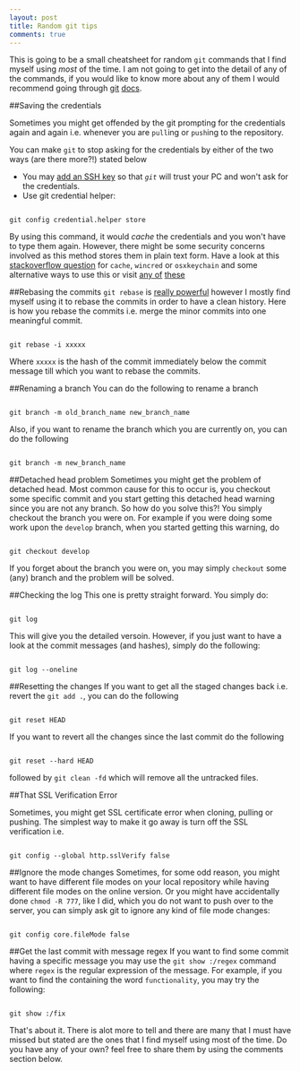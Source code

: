 ```yaml
---
layout: post
title: Random git tips
comments: true
---
```


This is going to be a small cheatsheet for random `git` commands that I find myself using *most* of the time. I am not going to get into the detail of any of the commands, if you would like to know more about any of them I would recommend going through [git](http://git-scm.com/docs/) [docs](https://www.kernel.org/pub/software/scm/git/docs/).

##Saving the credentials

Sometimes you might get offended by the git prompting for the credentials again and again i.e. whenever you are `pull`ing or `push`ing to the repository.

You can make `git` to stop asking for the credentials by either of the two ways (are there more?!) stated below

- You may [add an SSH key](https://help.github.com/articles/generating-ssh-keys/) so that *`git`* will trust your PC and won't ask for the credentials.
- Use git credential helper:

<pre><code class="bash">
git config credential.helper store
</code></pre>

By using this command, it would *cache* the credentials and you won't have to type them again. However, there might be some security concerns involved as this method stores them in plain text form. Have a look at this [stackoverflow question](http://stackoverflow.com/questions/5343068/is-there-a-way-to-skip-password-typing-when-using-https-github) for `cache`, `wincred` or `osxkeychain` and some alternative ways to use this or visit [any of](http://git-scm.com/docs/gitcredentials) [these](http://git-scm.com/docs/technical/api-credentials.html)

##Rebasing the commits
`git rebase` is [really powerful](http://git-scm.com/docs/git-rebase) however I mostly find myself using it to rebase the commits in order to have a clean history. Here is how you rebase the commits i.e. merge the minor commits into one meaningful commit.

<pre><code class="bash">
git rebase -i xxxxx
</code></pre>

Where `xxxxx` is the hash of the commit immediately below the commit message till which you want to rebase the commits.


##Renaming a branch
You can do the following to rename a branch

<pre><code class="bash">
git branch -m old_branch_name new_branch_name
</code></pre>

Also, if you want to rename the branch which you are currently on, you can do the following

<pre><code class="bash">
git branch -m new_branch_name
</code></pre>

##Detached head problem
Sometimes you might get the problem of detached head. Most common cause for this to occur is, you checkout some specific commit and you start getting this detached head warning since you are not any branch. So how do you solve this?! You simply checkout the branch you were on. For example if you were doing some work upon the `develop` branch, when you started getting this warning, do

<pre><code class="bash">
git checkout develop
</code></pre>

If you forget about the branch you were on, you may simply `checkout` some (any) branch and the problem will be solved.

##Checking the log
This one is pretty straight forward. You simply do:

<pre><code class="bash">
git log
</code></pre>

This will give you the detailed versoin. However, if you just want to have a look at the commit messages (and hashes), simply do the following:

<pre><code class="bash">
git log --oneline
</code></pre>

##Resetting the changes
If you want to get all the staged changes back i.e. revert the `git add .`, you can do the following

<pre><code class="bash">
git reset HEAD
</code></pre>

If you want to revert all the changes since the last commit do the following

<pre><code class="bash">
git reset --hard HEAD
</code></pre>

followed by `git clean -fd` which will remove all the untracked files.

##That SSL Verification Error

Sometimes, you might get SSL certificate error when cloning, pulling or pushing. The simplest way to make it go away is turn off the SSL verification i.e.

<pre><code class="bash">
git config --global http.sslVerify false
</code></pre>

##Ignore the mode changes
Sometimes, for some odd reason, you might want to have different file modes on your local repository while having different file modes on the online version. Or you might have accidentally done `chmod -R 777`, like I did, which you do not want to push over to the server, you can simply ask git to ignore any kind of file mode changes:

<pre><code class="bash">
git config core.fileMode false
</code></pre>

##Get the last commit with message regex
If you want to find some commit having a specific message you may use the `git show :/regex` command where `regex` is the regular expression of the message. For example, if you want to find the containing the word `functionality`, you may try the following:

<pre><code class="bash">
git show :/fix
</code></pre>

That's about it. There is alot more to tell and there are many that I must have missed but stated are the ones that I find myself using most of the time. Do you have any of your own? feel free to share them by using the comments section below.
